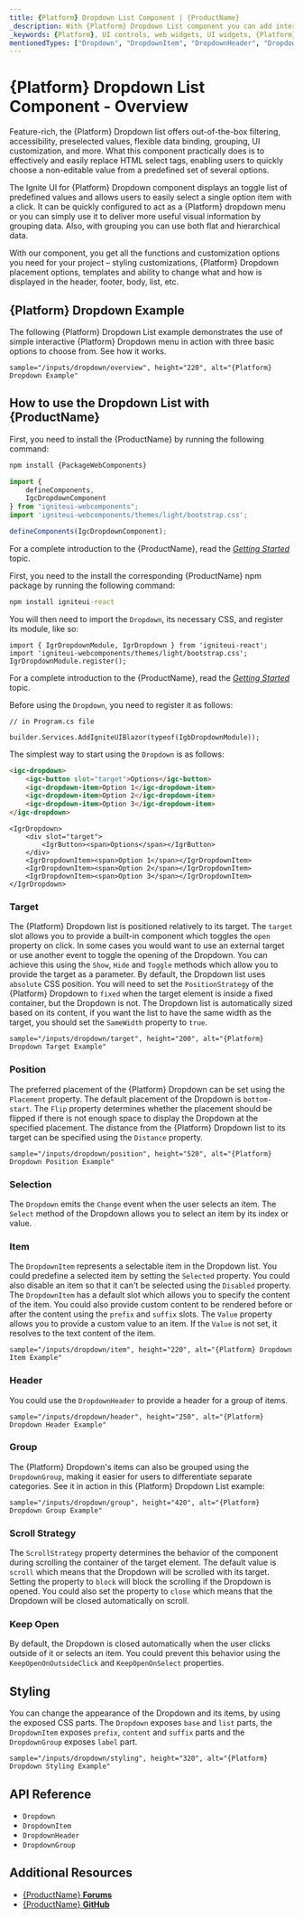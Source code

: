 ```yaml
---
title: {Platform} Dropdown List Component | {ProductName}
_description: With {Platform} Dropdown List component you can add interactivity and see styling options to a scrollable list of items in your app. Try it now.  {Platform} now.
_keywords: {Platform}, UI controls, web widgets, UI widgets, {Platform} Dropdown Component, Infragistics
mentionedTypes: ["Dropdown", "DropdownItem", "DropdownHeader", "DropdownGroup"]
---
```


# {Platform} Dropdown List Component - Overview

Feature-rich, the {Platform} Dropdown list offers out-of-the-box filtering, accessibility, preselected values, flexible data binding, grouping, UI customization, and more. What this component practically does is to effectively and easily replace HTML select tags, enabling users to quickly choose a non-editable value from a predefined set of several options. 

The Ignite UI for {Platform} Dropdown component displays an toggle list of predefined values and allows users to easily select a single option item with a click. It can be quickly configured to act as a {Platform} dropdown menu or you can simply use it to deliver more useful visual information by grouping data. Also, with grouping you can use both flat and hierarchical data. 

With our component, you get all the functions and customization options you need for your project – styling customizations, {Platform} Dropdown placement options, templates and ability to change what and how is displayed in the header, footer, body, list, etc. 

## {Platform} Dropdown Example

The following {Platform} Dropdown List example demonstrates the use of simple interactive {Platform} Dropdown menu in action with three basic options to choose from. See how it works.

`sample="/inputs/dropdown/overview", height="220", alt="{Platform} Dropdown Example"`

## How to use the Dropdown List with {ProductName}

<!-- WebComponents -->
First, you need to install the {ProductName} by running the following command:

```cmd
npm install {PackageWebComponents}
```

```ts
import {
    defineComponents,
    IgcDropdownComponent
} from "igniteui-webcomponents";
import 'igniteui-webcomponents/themes/light/bootstrap.css';

defineComponents(IgcDropdownComponent);
```

For a complete introduction to the {ProductName}, read the [*Getting Started*](../general-getting-started.md) topic.

<!-- end: WebComponents -->

<!-- React -->
First, you need to the install the corresponding {ProductName} npm package by running the following command:

```cmd
npm install igniteui-react
```

You will then need to import the `Dropdown`, its necessary CSS, and register its module, like so:

```tsx
import { IgrDropdownModule, IgrDropdown } from 'igniteui-react';
import 'igniteui-webcomponents/themes/light/bootstrap.css';
IgrDropdownModule.register();
```

For a complete introduction to the {ProductName}, read the [*Getting Started*](../general-getting-started.md) topic.
<!-- end: React -->

<!-- Blazor -->

Before using the `Dropdown`, you need to register it as follows:


```razor
// in Program.cs file

builder.Services.AddIgniteUIBlazor(typeof(IgbDropdownModule));
```

<!-- end: Blazor -->

The simplest way to start using the `Dropdown` is as follows:

```html
<igc-dropdown>
    <igc-button slot="target">Options</igc-button>
    <igc-dropdown-item>Option 1</igc-dropdown-item>
    <igc-dropdown-item>Option 2</igc-dropdown-item>
    <igc-dropdown-item>Option 3</igc-dropdown-item>
</igc-dropdown>
```

```tsx
<IgrDropdown>
    <div slot="target">
        <IgrButton><span>Options</span></IgrButton>
    </div>
    <IgrDropdownItem><span>Option 1</span></IgrDropdownItem>
    <IgrDropdownItem><span>Option 2</span></IgrDropdownItem>
    <IgrDropdownItem><span>Option 3</span></IgrDropdownItem>
</IgrDropdown>
```

### Target

The {Platform} Dropdown list is positioned relatively to its target. The `target` slot allows you to provide a built-in component which toggles the `open` property on click. In some cases you would want to use an external target or use another event to toggle the opening of the Dropdown. You can achieve this using the `Show`, `Hide` and `Toggle` methods which allow you to provide the target as a parameter. By default, the Dropdown list uses `absolute` CSS position. You will need to set the `PositionStrategy` of the {Platform} Dropdown to `fixed` when the target element is inside a fixed container, but the Dropdown is not. The Dropdown list is automatically sized based on its content, if you want the list to have the same width as the target, you should set the `SameWidth` property to `true`.

`sample="/inputs/dropdown/target", height="200", alt="{Platform} Dropdown Target Example"`



### Position

The preferred placement of the {Platform} Dropdown can be set using the `Placement` property. The default placement of the Dropdown is `bottom-start`. The `Flip` property determines whether the placement should be flipped if there is not enough space to display the Dropdown at the specified placement. The distance from the {Platform} Dropdown list to its target can be specified using the `Distance` property.

`sample="/inputs/dropdown/position", height="520", alt="{Platform} Dropdown Position Example"`



### Selection

The `Dropdown` emits the `Change` event when the user selects an item. The `Select` method of the Dropdown allows you to select an item by its index or value.

### Item

The `DropdownItem` represents a selectable item in the Dropdown list. You could predefine a selected item by setting the `Selected` property. You could also disable an item so that it can't be selected using the `Disabled` property. The `DropdownItem` has a default slot which allows you to specify the content of the item. You could also provide custom content to be rendered before or after the content using the `prefix` and `suffix` slots. The `Value` property allows you to provide a custom value to an item. If the `Value` is not set, it resolves to the text content of the item.

`sample="/inputs/dropdown/item", height="220", alt="{Platform} Dropdown Item Example"`



### Header

You could use the `DropdownHeader` to provide a header for a group of items.

`sample="/inputs/dropdown/header", height="250", alt="{Platform} Dropdown Header Example"`



### Group

The {Platform} Dropdown's items can also be grouped using the `DropdownGroup`, making it easier for users to differentiate separate categories. See it in action in this {Platform} Dropdown List example:

`sample="/inputs/dropdown/group", height="420", alt="{Platform} Dropdown Group Example"`



### Scroll Strategy

The `ScrollStrategy` property determines the behavior of the component during scrolling the container of the target element. The default value is `scroll` which means that the Dropdown will be scrolled with its target. Setting the property to `block` will block the scrolling if the Dropdown is opened. You could also set the property to `close` which means that the Dropdown will be closed automatically on scroll.

### Keep Open

By default, the Dropdown is closed automatically when the user clicks outside of it or selects an item. You could prevent this behavior using the `KeepOpenOnOutsideClick` and `KeepOpenOnSelect` properties.

## Styling

You can change the appearance of the Dropdown and its items, by using the exposed CSS parts. The `Dropdown` exposes `base` and `list` parts, the `DropdownItem` exposes `prefix`, `content` and `suffix` parts and the `DropdownGroup` exposes `label` part.

`sample="/inputs/dropdown/styling", height="320", alt="{Platform} Dropdown Styling Example"`



## API Reference

* `Dropdown`
* `DropdownItem`
* `DropdownHeader`
* `DropdownGroup`


## Additional Resources

* [{ProductName} **Forums**]({ForumsLink})
* [{ProductName} **GitHub**]({GithubLink})